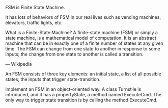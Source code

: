 FSM is Finite State Machine.

It has lots of behaviors of FSM in our real lives such as vending machines, elevators, traffic lights, etc.

What is a Finite-State Machine? A finite-state machine (FSM) or simply a state machine, is a mathematical model of
computation. It is an abstract machine that can be in exactly one of a finite number of states at any given time. The
FSM can change from one state to another in response to some inputs; the change from one state to another is called a
transition.

— Wikipedia

An FSM consists of three key elements: an initial state, a list of all possible states, the inputs that trigger
state-transition.

Implement an FSM in an object-oriented way. A class Turnstile is introduced, and it has a propertyState, a method named
ExecuteCmd. The only way to trigger state transition is by calling the method ExecuteCmd.